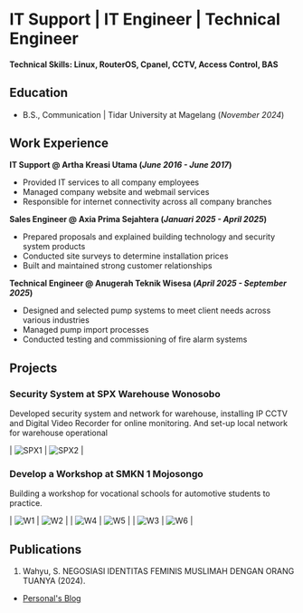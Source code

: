# IT Support | IT Engineer | Technical Engineer

#### Technical Skills: Linux, RouterOS, Cpanel, CCTV, Access Control, BAS

## Education 					        		
- B.S., Communication | Tidar University at Magelang (_November 2024_)

## Work Experience
**IT Support @ Artha Kreasi Utama (_June 2016 - June 2017_)**
- Provided IT services to all company employees
- Managed company website and webmail services
- Responsible for internet connectivity across all company branches

**Sales Engineer @ Axia Prima Sejahtera (_Januari 2025 - April 2025_)**
- Prepared proposals and explained building technology and security system products
- Conducted site surveys to determine installation prices
- Built and maintained strong customer relationships

**Technical Engineer @ Anugerah Teknik Wisesa (_April 2025 - September 2025_)**
- Designed and selected pump systems to meet client needs across various industries
- Managed pump import processes
- Conducted testing and commissioning of fire alarm systems

## Projects
### Security System at SPX Warehouse Wonosobo

Developed security system and network for warehouse, installing IP CCTV and Digital Video Recorder for online monitoring. And set-up local network for warehouse operational

| ![SPX1](/assets/img/spx1.png) | ![SPX2](/assets/img/spx2.png) |

### Develop a Workshop at SMKN 1 Mojosongo

Building a workshop for vocational schools for automotive students to practice.

| ![W1](/assets/img/abeng6.jpg) | ![W2](/assets/img/abeng2.jpg) |
| ![W4](/assets/img/abeng4.jpg) | ![W5](/assets/img/abeng5.jpg) |
| ![W3](/assets/img/abeng3.jpg) | ![W6](/assets/img/abeng.jpg)  |

## Publications
1. Wahyu, S. NEGOSIASI IDENTITAS FEMINIS MUSLIMAH DENGAN ORANG TUANYA (2024).
- [Personal's Blog](https://tumblr.com/penulis)
